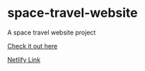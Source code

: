 # space-travel-website

A space travel website project

[Check it out here](https://akashkv11.github.io/space-travel-website/)

[Netlify Link](https://adorable-crumble-9e491d.netlify.app/)
